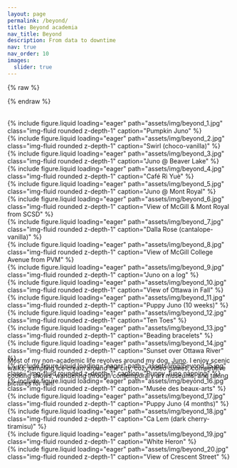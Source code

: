 ```yaml
---
layout: page
permalink: /beyond/
title: Beyond academia
nav_title: Beyond
description: From data to downtime
nav: true
nav_order: 10
images:
  slider: true
---
```



{% raw %}
<style>
  swiper-container {
    display: block;
    width: 100%;
    height: 500px;
    margin: 2rem auto;
  }

  swiper-slide {
    display: flex;
    align-items: center;
    justify-content: center;
  }

  .swiper-slide img {
    max-width: 100%;
    max-height: 100%;
    object-fit: cover;
    border-radius: 8px;
  }
</style>
{% endraw %}


<swiper-container slides-per-view="3" keyboard="true" navigation="true" pagination="true" pagination-clickable="true" pagination-dynamic-bullets="true" loop="true">
  <swiper-slide>
      {% include figure.liquid loading="eager" path="assets/img/beyond_1.jpg" class="img-fluid rounded z-depth-1" caption="Pumpkin Juno" %} 
  </swiper-slide>
  <swiper-slide>
      {% include figure.liquid loading="eager" path="assets/img/beyond_2.jpg" class="img-fluid rounded z-depth-1" caption="Swirl (choco-vanilla)" %}
  </swiper-slide>
  <swiper-slide>
      {% include figure.liquid loading="eager" path="assets/img/beyond_3.jpg" class="img-fluid rounded z-depth-1" caption="Juno @ Beaver Lake" %}
  </swiper-slide>
  <swiper-slide>
      {% include figure.liquid loading="eager" path="assets/img/beyond_4.jpg" class="img-fluid rounded z-depth-1" caption="Café Rì Yuè" %}
  </swiper-slide>
  <swiper-slide>
      {% include figure.liquid loading="eager" path="assets/img/beyond_5.jpg" class="img-fluid rounded z-depth-1" caption="Juno @ Mont Royal" %}
  </swiper-slide>
  <swiper-slide>
      {% include figure.liquid loading="eager" path="assets/img/beyond_6.jpg" class="img-fluid rounded z-depth-1" caption="View of McGill & Mont Royal from SCSD" %}
  </swiper-slide>
  <swiper-slide>
      {% include figure.liquid loading="eager" path="assets/img/beyond_7.jpg" class="img-fluid rounded z-depth-1" caption="Dalla Rose (cantalope-vanilla)" %}
  </swiper-slide>
  <swiper-slide>
      {% include figure.liquid loading="eager" path="assets/img/beyond_8.jpg" class="img-fluid rounded z-depth-1" caption="View of McGill College Avenue from PVM" %}
  </swiper-slide>
  <swiper-slide>
      {% include figure.liquid loading="eager" path="assets/img/beyond_9.jpg" class="img-fluid rounded z-depth-1" caption="Juno on a log" %}
  </swiper-slide>
  <swiper-slide>
      {% include figure.liquid loading="eager" path="assets/img/beyond_10.jpg" class="img-fluid rounded z-depth-1" caption="View of Ottawa in Fall" %}
  </swiper-slide>
  <swiper-slide>
      {% include figure.liquid loading="eager" path="assets/img/beyond_11.jpg" class="img-fluid rounded z-depth-1" caption="Puppy Juno (10 weeks)" %}
  </swiper-slide>
  <swiper-slide>
      {% include figure.liquid loading="eager" path="assets/img/beyond_12.jpg" class="img-fluid rounded z-depth-1" caption="Ten Toes" %}
  </swiper-slide>
  <swiper-slide>
      {% include figure.liquid loading="eager" path="assets/img/beyond_13.jpg" class="img-fluid rounded z-depth-1" caption="Beading bracelets" %}
  </swiper-slide>
  <swiper-slide>
      {% include figure.liquid loading="eager" path="assets/img/beyond_14.jpg" class="img-fluid rounded z-depth-1" caption="Sunset over Ottawa River" %}
  </swiper-slide>
  <swiper-slide>
      {% include figure.liquid loading="eager" path="assets/img/beyond_15.jpg" class="img-fluid rounded z-depth-1" caption="Puppy Juno napping" %}
  </swiper-slide>
  <swiper-slide>
      {% include figure.liquid loading="eager" path="assets/img/beyond_16.jpg" class="img-fluid rounded z-depth-1" caption="Musée des beaux-arts" %}
  </swiper-slide>
  <swiper-slide>
      {% include figure.liquid loading="eager" path="assets/img/beyond_17.jpg" class="img-fluid rounded z-depth-1" caption="Puppy Juno (4 months)" %}
  </swiper-slide>
  <swiper-slide>
      {% include figure.liquid loading="eager" path="assets/img/beyond_18.jpg" class="img-fluid rounded z-depth-1" caption="Ca Lem (dark cherry-tiramisu)" %}
  </swiper-slide>
  <swiper-slide>
      {% include figure.liquid loading="eager" path="assets/img/beyond_19.jpg" class="img-fluid rounded z-depth-1" caption="White Heron" %}
  </swiper-slide>
  <swiper-slide>
      {% include figure.liquid loading="eager" path="assets/img/beyond_20.jpg" class="img-fluid rounded z-depth-1" caption="View of Crescent Street" %}
  </swiper-slide>
</swiper-container>

Most of my non-academic life revolves around my dog, [Juno](https://www.instagram.com/juno_the_dawg/). I enjoy scenic walks, sampling ice cream around the city, cozy video games, competitive cooking shows, wandering through contemporary art museums, and taking pictures for fun!
